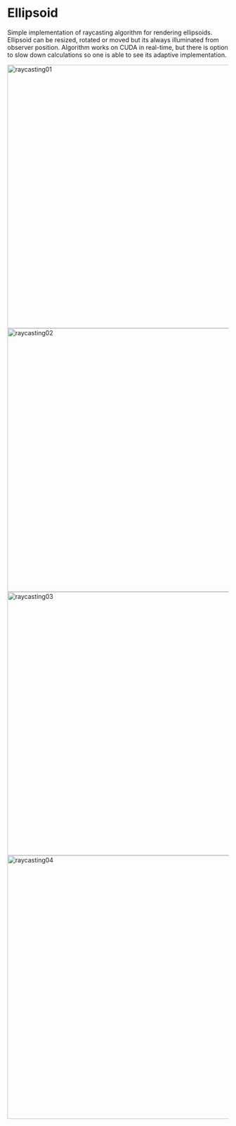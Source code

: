 # Ellipsoid

Simple implementation of raycasting algorithm for rendering ellipsoids. Ellipsoid can be resized, rotated or moved but its always illuminated from observer position. Algorithm works on CUDA in real-time, but there is option to slow down calculations so one is able to see its adaptive implementation.

<img src="https://github.com/jkotur/ellipsoid/raw/master/screens/01.png" alt="raycasting01" width="600" />
<img src="https://github.com/jkotur/ellipsoid/raw/master/screens/02.png" alt="raycasting02" width="600" />
<img src="https://github.com/jkotur/ellipsoid/raw/master/screens/03.png" alt="raycasting03" width="600" />
<img src="https://github.com/jkotur/ellipsoid/raw/master/screens/04.png" alt="raycasting04" width="600" />

